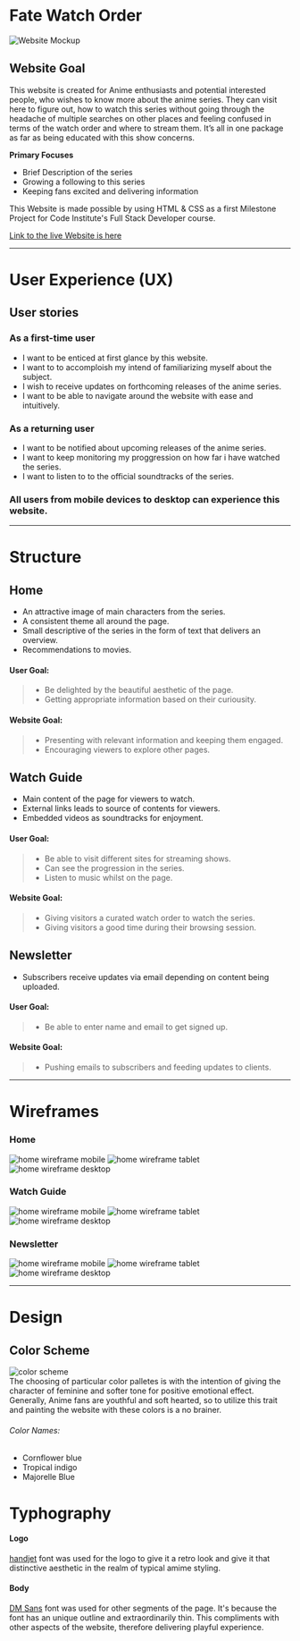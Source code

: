 # Fate Watch Order
![Website Mockup](assets/css/images/readme/Multi-Device-Mockup.png)
## Website Goal
This website is created for Anime enthusiasts	and potential interested people, who wishes to know more about the anime series. They can visit here to figure out, how to watch this series without going through the headache of multiple searches on other places and feeling confused in terms of the watch order and where to stream them. It’s all in one package as far as being educated with this show concerns.

**Primary Focuses**
- Brief Description of the series
- Growing a following to this series
- Keeping fans excited and delivering information


This Website is made possible by using HTML & CSS as a first Milestone Project for Code Institute's Full Stack Developer course.

[Link to the live Website is here](https://sakixchy.github.io/Fate_Watch_Order/)

___ 

# User Experience (UX)
## User stories 
### As a first-time user
- I want to be enticed at first glance by this website.
- I want to to accomploish my intend of familiarizing myself about the subject.
- I wish to receive updates on forthcoming releases of the anime series.
- I want to be able to navigate around the website with ease and intuitively.


### As a returning user
- I want to be notified about upcoming releases of the anime series.
- I want to keep monitoring my proggression on how far i have watched the series.
- I want to listen to to the official soundtracks of the series.

### All users from mobile devices to desktop can experience this website.

___

# Structure 
## Home
- An attractive image of main characters from the series.
- A consistent theme all around the page.
- Small descriptive of the series in the form of text that delivers an overview.
- Recommendations to movies. 
#### User Goal:
>  - Be delighted by the beautiful aesthetic of the page.
>  - Getting appropriate information based on their curiousity.
#### Website Goal:
>  - Presenting with relevant information and keeping them engaged.
>  - Encouraging viewers to explore other pages.


## Watch Guide
- Main content of the page for viewers to watch.
- External links leads to source of contents for viewers.
- Embedded videos as soundtracks for enjoyment.
#### User Goal:
> - Be able to visit different sites for streaming shows.
> - Can see the progression in the series.
> - Listen to music whilst on the page.
#### Website Goal:
> - Giving visitors a curated watch order to watch the series.
> - Giving visitors a good time during their browsing session.

## Newsletter
- Subscribers receive updates via email depending on content being uploaded.
#### User Goal:
> - Be able to enter name and email to get signed up.
#### Website Goal:
> - Pushing emails to subscribers and feeding updates to clients.

___ 

# Wireframes

### Home
![home wireframe mobile](assets/css/images/readme/wireframe/Home-Mobile.png)
![home wireframe tablet](assets/css/images/readme/wireframe/Home-Tablet.png)
![home wireframe desktop](assets/css/images/readme/wireframe/Home-Desktop.png)

### Watch Guide
![home wireframe mobile](assets/css/images/readme/wireframe/WatchGuide-Mobile.png)
![home wireframe tablet](assets/css/images/readme/wireframe/WatchGuide-Tablet.png)
![home wireframe desktop](assets/css/images/readme/wireframe/WatchGuide-Desktop.png)

### Newsletter
![home wireframe mobile](assets/css/images/readme/wireframe/Newsletter-Mobile.png)
![home wireframe tablet](assets/css/images/readme/wireframe/Newsletter-Tablet.png)
![home wireframe desktop](assets/css/images/readme/wireframe/Newsletter-Desktop.png)

___

# Design 
## Color Scheme
![color scheme](assets/css/images/readme/wireframe/color-scheme.png) <br>
The choosing of particular color palletes is with the intention of giving the character of feminine and softer tone for positive emotional effect. Generally, Anime fans are youthful and soft hearted, so to utilize this trait and painting the website with these colors is a no brainer.
###### Color Names:
- Cornflower blue
- Tropical indigo
- Majorelle Blue

# Typhography
#### Logo
[handjet](https://fonts.google.com/?query=handjet) font was used for the logo to give it a retro look and give it that distinctive aesthetic in the realm of typical amime styling.
#### Body
[DM Sans](https://fonts.google.com/specimen/DM+Sans?query=DM+Sans) font was used for other segments of the page. It's because the font has an unique outline and extraordinarily thin. This compliments with other aspects of the website, therefore delivering playful experience.






